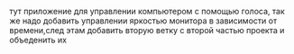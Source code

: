 тут приложение для управлении компьютером с помощью голоса, так же надо добавить управлении яркостью монитора в зависимости от времени,след этам добавить вторую ветку с второй частью проекта и объеденить их 
